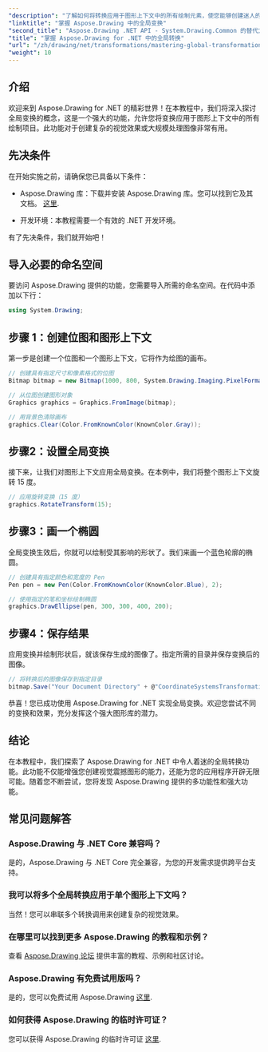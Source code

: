 ```yaml
---
"description": "了解如何将转换应用于图形上下文中的所有绘制元素，使您能够创建迷人的视觉效果并有效地处理图像。"
"linktitle": "掌握 Aspose.Drawing 中的全局变换"
"second_title": "Aspose.Drawing .NET API - System.Drawing.Common 的替代方案"
"title": "掌握 Aspose.Drawing for .NET 中的全局转换"
"url": "/zh/drawing/net/transformations/mastering-global-transformations/"
"weight": 10
---
```


## 介绍

欢迎来到 Aspose.Drawing for .NET 的精彩世界！在本教程中，我们将深入探讨全局变换的概念，这是一个强大的功能，允许您将变换应用于图形上下文中的所有绘制项目。此功能对于创建复杂的视觉效果或大规模处理图像非常有用。

## 先决条件

在开始实施之前，请确保您已具备以下条件：

- Aspose.Drawing 库：下载并安装 Aspose.Drawing 库。您可以找到它及其文档。 [这里](https://reference。aspose.com/drawing/net/).
  
- 开发环境：本教程需要一个有效的 .NET 开发环境。

有了先决条件，我们就开始吧！

## 导入必要的命名空间

要访问 Aspose.Drawing 提供的功能，您需要导入所需的命名空间。在代码中添加以下行：

```csharp
using System.Drawing;
```

## 步骤 1：创建位图和图形上下文

第一步是创建一个位图和一个图形上下文，它将作为绘图的画布。

```csharp
// 创建具有指定尺寸和像素格式的位图
Bitmap bitmap = new Bitmap(1000, 800, System.Drawing.Imaging.PixelFormat.Format32bppPArgb);

// 从位图创建图形对象
Graphics graphics = Graphics.FromImage(bitmap);

// 用背景色清除画布
graphics.Clear(Color.FromKnownColor(KnownColor.Gray));
```

## 步骤2：设置全局变换

接下来，让我们对图形上下文应用全局变换。在本例中，我们将整个图形上下文旋转 15 度。

```csharp
// 应用旋转变换（15 度）
graphics.RotateTransform(15);
```

## 步骤3：画一个椭圆

全局变换生效后，你就可以绘制受其影响的形状了。我们来画一个蓝色轮廓的椭圆。

```csharp
// 创建具有指定颜色和宽度的 Pen
Pen pen = new Pen(Color.FromKnownColor(KnownColor.Blue), 2);

// 使用指定的笔和坐标绘制椭圆
graphics.DrawEllipse(pen, 300, 300, 400, 200);
```

## 步骤4：保存结果

应用变换并绘制形状后，就该保存生成的图像了。指定所需的目录并保存变换后的图像。

```csharp
// 将转换后的图像保存到指定目录
bitmap.Save("Your Document Directory" + @"CoordinateSystemsTransformations\GlobalTransformation_out.png");
```

恭喜！您已成功使用 Aspose.Drawing for .NET 实现全局变换。欢迎您尝试不同的变换和效果，充分发挥这个强大图形库的潜力。

## 结论

在本教程中，我们探索了 Aspose.Drawing for .NET 中令人着迷的全局转换功能。此功能不仅能增强您创建视觉震撼图形的能力，还能为您的应用程序开辟无限可能。随着您不断尝试，您将发现 Aspose.Drawing 提供的多功能性和强大功能。

## 常见问题解答

### Aspose.Drawing 与 .NET Core 兼容吗？

是的，Aspose.Drawing 与 .NET Core 完全兼容，为您的开发需求提供跨平台支持。

### 我可以将多个全局转换应用于单个图形上下文吗？

当然！您可以串联多个转换调用来创建复杂的视觉效果。

### 在哪里可以找到更多 Aspose.Drawing 的教程和示例？

查看 [Aspose.Drawing 论坛](https://forum.aspose.com/c/diagram/17) 提供丰富的教程、示例和社区讨论。

### Aspose.Drawing 有免费试用版吗？

是的，您可以免费试用 Aspose.Drawing [这里](https://releases。aspose.com/).

### 如何获得 Aspose.Drawing 的临时许可证？

您可以获得 Aspose.Drawing 的临时许可证 [这里](https://purchase。conholdate.com/temporary-license/).